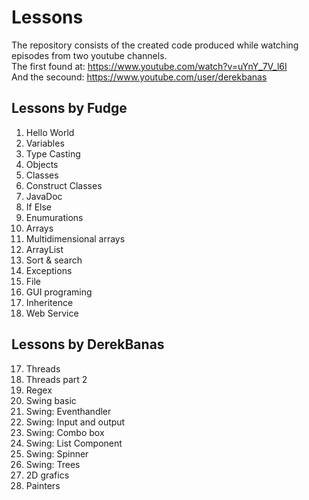 # Lessons
The repository consists of the created code produced while watching episodes from two youtube channels. 
<br>
The first found at: https://www.youtube.com/watch?v=uYnY_7V_l6I
<br>
And the secound: https://www.youtube.com/user/derekbanas

## Lessons by Fudge
  1. Hello World
  2. Variables
  3. Type Casting
  4. Objects
  5. Classes
  6. Construct Classes
  7. JavaDoc
  8. If Else
  9. Enumurations
  12. Arrays
  13. Multidimensional arrays
  14. ArrayList
  15. Sort & search
  16. Exceptions
  17. File
  18. GUI programing
  19. Inheritence
  20. Web Service
 
 ## Lessons by DerekBanas
  17. Threads
  18. Threads part 2
  19. Regex
  20. Swing basic
  21. Swing: Eventhandler
  22. Swing: Input and output
  24. Swing: Combo box
  25. Swing: List Component
  26. Swing: Spinner
  27. Swing: Trees
  47. 2D grafics
  48. Painters
  
  
  

